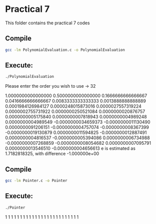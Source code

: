 # Practical 7

This folder contains the practical 7 codes

## Compile

```bash
gcc -lm PolynomialEvaluation.c -o PolynomialEvaluation
``` 

## Execute:

```bash
./PolynomialEvaluation
``` 
Please enter the order you wish to use
-> 32

1.0000000000000000
0.5000000000000000
0.1666666666666667
0.0416666666666667
0.0083333333333333
0.0013888888888889
0.0001984126984127
0.0000248015873016
0.0000027557319224
0.0000002755731922
0.0000000250521084
0.0000000020876757
0.0000000005175840
0.0000000007818943
0.0000000004989248
0.0000000004989549
-0.0000000034659373
-0.0000000011130490
0.0000000091206151
-0.0000000004757074
-0.0000000008367399
-0.0000000019130879
0.0000000011594825
-0.0000000012887491
0.0000000004816537
-0.0000000005394086
0.0000000006734988
-0.0000000007268859
-0.0000000008054682
0.0000000007095791
0.0000000013546510
-0.0000000004656613
e is estimated as 1.7182818325, with difference -1.000000e+00


## Compile

```bash
gcc -lm Pointer.c -o Pointer
``` 

## Execute:

```bash
./Pointer
``` 

1  1  1  1  1  1  1  1  1  1  1  1  1  1  1  1  1  1  1  1  1  1  1  1  1